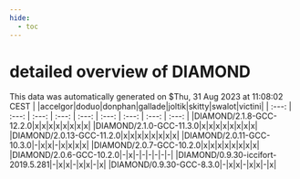 ```yaml
---
hide:
  - toc
---
```


detailed overview of DIAMOND
============================


This data was automatically generated on $Thu, 31 Aug 2023 at 11:08:02 CEST
| |accelgor|doduo|donphan|gallade|joltik|skitty|swalot|victini|
| :---: | :---: | :---: | :---: | :---: | :---: | :---: | :---: | :---: |
|DIAMOND/2.1.8-GCC-12.2.0|x|x|x|x|x|x|x|x|
|DIAMOND/2.1.0-GCC-11.3.0|x|x|x|x|x|x|x|x|
|DIAMOND/2.0.13-GCC-11.2.0|x|x|x|x|x|x|x|x|
|DIAMOND/2.0.11-GCC-10.3.0|-|x|x|-|x|x|x|x|
|DIAMOND/2.0.7-GCC-10.2.0|x|x|x|x|x|x|x|x|
|DIAMOND/2.0.6-GCC-10.2.0|-|x|-|-|-|-|-|-|
|DIAMOND/0.9.30-iccifort-2019.5.281|-|x|x|-|x|x|-|x|
|DIAMOND/0.9.30-GCC-8.3.0|-|x|x|-|x|x|-|x|
